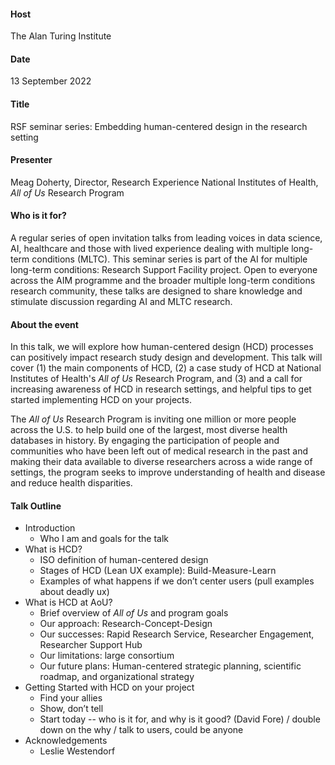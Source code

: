 #### Host
The Alan Turing Institute

#### Date
13 September 2022

#### Title
RSF seminar series: Embedding human-centered design in the research setting

#### Presenter
Meag Doherty, Director, Research Experience
National Institutes of Health, *All of Us* Research Program

#### Who is it for?
A regular series of open invitation talks from leading voices in data science, AI, healthcare and those with lived experience dealing with multiple long-term conditions (MLTC). This seminar series is part of the AI for multiple long-term conditions: Research Support Facility project. Open to everyone across the AIM programme and the broader multiple long-term conditions research community, these talks are designed to share knowledge and stimulate discussion regarding AI and MLTC research.

#### About the event
In this talk, we will explore how human-centered design (HCD) processes can positively impact research study design and development. This talk will cover (1) the main components of HCD, (2) a case study of HCD at National Institutes of Health's *All of Us* Research Program, and (3) and a call for increasing awareness of HCD in research settings, and helpful tips to get started implementing HCD on your projects.

The *All of Us* Research Program is inviting one million or more people across the U.S. to help build one of the largest, most diverse health databases in history. By engaging the participation of people and communities who have been left out of medical research in the past and making their data available to diverse researchers across a wide range of  settings, the program seeks to improve understanding of health and disease and reduce health disparities.

#### Talk Outline
- Introduction
    - Who I am and goals for the talk
- What is HCD?
    - ISO definition of human-centered design
    - Stages of HCD (Lean UX example): Build-Measure-Learn
    - Examples of what happens if we don’t center users (pull examples about deadly ux)
- What is HCD at AoU?
    - Brief overview of *All of Us* and program goals
    - Our approach: Research-Concept-Design
    - Our successes: Rapid Research Service, Researcher Engagement, Researcher Support Hub
    - Our limitations: large consortium
    - Our future plans: Human-centered strategic planning, scientific roadmap, and organizational strategy
- Getting Started with HCD on your project 
    - Find your allies
    - Show, don’t tell
    - Start today -- who is it for, and why is it good? (David Fore) / double down on the why / talk to users, could be anyone
- Acknowledgements
    - Leslie Westendorf
